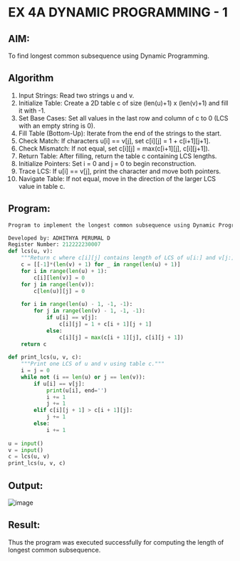 # EX 4A DYNAMIC PROGRAMMING - 1
## AIM:
To find longest common subsequence using Dynamic Programming.



## Algorithm
1. Input Strings: Read two strings u and v.
2. Initialize Table: Create a 2D table c of size (len(u)+1) x (len(v)+1) and fill it with -1.
3. Set Base Cases: Set all values in the last row and column of c to 0 (LCS with an empty string is 0).
4. Fill Table (Bottom-Up): Iterate from the end of the strings to the start.
5. Check Match: If characters u[i] == v[j], set c[i][j] = 1 + c[i+1][j+1].
6. Check Mismatch: If not equal, set c[i][j] = max(c[i+1][j], c[i][j+1]).
7. Return Table: After filling, return the table c containing LCS lengths.
8. Initialize Pointers: Set i = 0 and j = 0 to begin reconstruction.
9. Trace LCS: If u[i] == v[j], print the character and move both pointers.
10. Navigate Table: If not equal, move in the direction of the larger LCS value in table c.  

## Program:
```Python
Program to implement the longest common subsequence using Dynamic Programming

Developed by: ADHITHYA PERUMAL D
Register Number: 212222230007
def lcs(u, v):
    """Return c where c[i][j] contains length of LCS of u[i:] and v[j:]."""
    c = [[-1]*(len(v) + 1) for _ in range(len(u) + 1)]
    for i in range(len(u) + 1):
        c[i][len(v)] = 0
    for j in range(len(v)):
        c[len(u)][j] = 0
 
    for i in range(len(u) - 1, -1, -1):
        for j in range(len(v) - 1, -1, -1):
            if u[i] == v[j]:
                c[i][j] = 1 + c[i + 1][j + 1]
            else:
                c[i][j] = max(c[i + 1][j], c[i][j + 1])
    return c
 
def print_lcs(u, v, c):
    """Print one LCS of u and v using table c."""
    i = j = 0
    while not (i == len(u) or j == len(v)):
        if u[i] == v[j]:
            print(u[i], end='')
            i += 1
            j += 1
        elif c[i][j + 1] > c[i + 1][j]:
            j += 1
        else:
            i += 1
 
u = input()
v = input()
c = lcs(u, v)
print_lcs(u, v, c)
```

## Output:
![image](https://github.com/user-attachments/assets/e24d031d-6c1a-444a-aecb-4c17738c5e27)



## Result:
Thus the program was executed successfully for computing the length of longest common subsequence.
